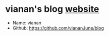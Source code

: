 <!--
 * @Author: your name
 * @Date: 2021-04-01 10:39:18
 * @LastEditTime: 2021-04-01 14:38:42
 * @LastEditors: Please set LastEditors
 * @Description: In User Settings Edit
 * @FilePath: \blog\blog\README.md
-->

# vianan's blog [website](https://viananjune.github.io)

- Name: vianan
- Github: https://github.com/viananJune/blog
